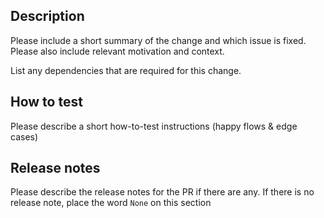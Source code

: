 ## Description

Please include a short summary of the change and which issue is fixed. Please also include relevant motivation and context. 

List any dependencies that are required for this change.

## How to test

Please describe a short how-to-test instructions (happy flows & edge cases)

## Release notes

Please describe the release notes for the PR if there are any. If there is no release note, place the word `None` on this section
